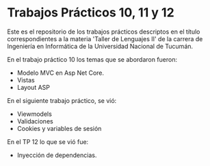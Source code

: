 # Trabajos Prácticos 10, 11 y 12

Este es el repositorio de los trabajos prácticos descriptos en el título correspondientes a la materia 'Taller de Lenguajes II' de la carrera de Ingeniería en Informática de la Universidad Nacional de Tucumán.

En el trabajo práctico 10 los temas que se abordaron fueron:
 - Modelo MVC en Asp Net Core.
 - Vistas
 - Layout ASP

En el siguiente trabajo práctico, se vió:
 - Viewmodels
 - Validaciones
 - Cookies y variables de sesión

En el TP 12 lo que se vió fue:
 - Inyección de dependencias.
